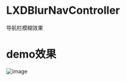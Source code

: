 # LXDBlurNavController
导航栏模糊效果

# demo效果
 ![image](https://github.com/JustKeepRunning/LXDBlurNavController/blob/master/effect.gif)
